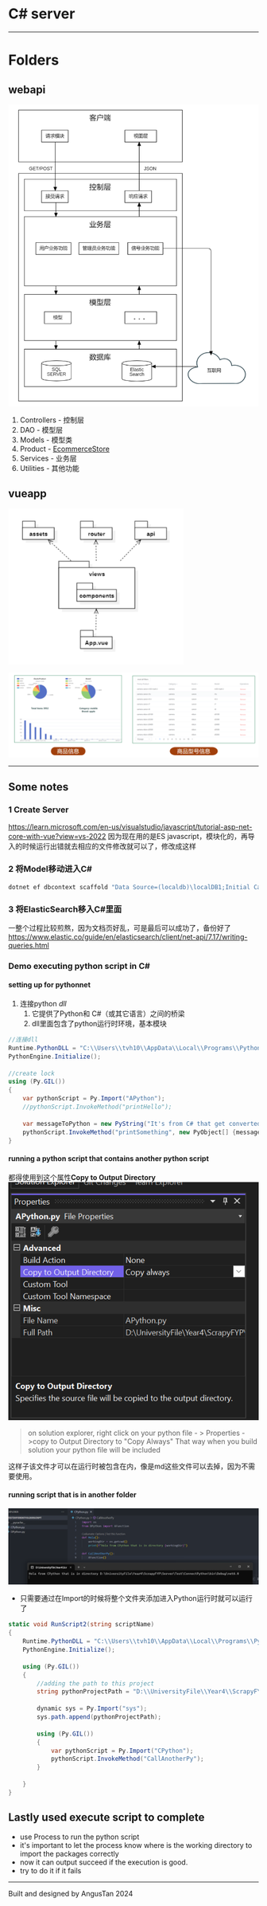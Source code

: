 # C# server
---
# Folders
## webapi

![alt text](assets/系统总体架构.png)

1. Controllers - 控制层
2. DAO - 模型层
3. Models - 模型类
4. Product - [EcommerceStore](../EcommerceStore/README.md)
5. Services - 业务层
6. Utilities - 其他功能


## vueapp
![alt text](assets/image-2.png)

![alt text](assets/image-3.png)

---

## Some notes
### 1 Create Server
https://learn.microsoft.com/en-us/visualstudio/javascript/tutorial-asp-net-core-with-vue?view=vs-2022
因为现在用的是ES javascript，模块化的，再导入的时候运行出错就去相应的文件修改就可以了，修改成这样


### 2 将Model移动进入C#
```cmd
dotnet ef dbcontext scaffold "Data Source=(localdb)\localDB1;Initial Catalog=TimmyDB;Integrated Security=True" Microsoft.EntityFrameworkCore.SqlServer --output-dir Models --context TimmyDbContext --no-build -f
```

### 3 将ElasticSearch移入C#里面
一整个过程比较煎熬，因为文档页好乱，可是最后可以成功了，备份好了
https://www.elastic.co/guide/en/elasticsearch/client/net-api/7.17/writing-queries.html

### Demo executing python script in C#
#### setting up for pythonnet
1. 连接python *dll*
   1. 它提供了Python和 C#（或其它语言）之间的桥梁
   2. dll里面包含了python运行时环境，基本模块

```cs
//连接dll
Runtime.PythonDLL = "C:\\Users\\tvh10\\AppData\\Local\\Programs\\Python\\Python310\\Python310.dll";
PythonEngine.Initialize();

//create lock
using (Py.GIL())
{
    var pythonScript = Py.Import("APython");
    //pythonScript.InvokeMethod("printHello");

    var messageToPython = new PyString("It's from C# that get converted through PyString!");
    pythonScript.InvokeMethod("printSomething", new PyObject[] {messageToPython});
}
```

#### running a python script that contains another python script

都得使用到这个属性**Copy to Output Directory**
![alt text](assets/image.png)

>on solution explorer, right click on your python file - > Properties - >copy to Output Directory to "Copy Always"
That way when you build solution your python file will be included

这样子该文件才可以在运行时被包含在内，像是md这些文件可以去掉，因为不需要使用。

#### running script that is in another folder

![alt text](assets/image-1.png)

- 只需要通过在Import的时候将整个文件夹添加进入Python运行时就可以运行了

```cs
static void RunScript2(string scriptName)
{
	Runtime.PythonDLL = "C:\\Users\\tvh10\\AppData\\Local\\Programs\\Python\\Python310\\Python310.dll";
	PythonEngine.Initialize();

	using (Py.GIL())
	{
		//adding the path to this project
		string pythonProjectPath = "D:\\UniversityFile\\Year4\\ScrapyFYP\\Server\\TestDifferentFolderScript";

		dynamic sys = Py.Import("sys");
		sys.path.append(pythonProjectPath);

		using (Py.GIL())
		{
			var pythonScript = Py.Import("CPython");
			pythonScript.InvokeMethod("CallAnotherPy");
		}

	}
}
```

## Lastly used execute script to complete
- use Process to run the python script
- it's important to let the process know where is the working directory to import the packages correctly
- now it can output succeed if the execution is good.
- try to do it if it fails

---
Built and designed by AngusTan 2024